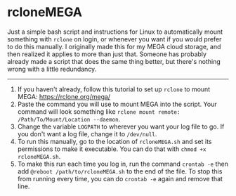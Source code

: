 # rcloneMEGA
Just a simple bash script and instructions for Linux to automatically mount something with `rclone` on login, or whenever you want if you would prefer to do this manually. I originally made this for my MEGA cloud storage, and then realized it applies to more than just that. Someone has probably already made a script that does the same thing better, but there's nothing wrong with a little redundancy.

---

1. If you haven't already, follow this tutorial to set up `rclone` to mount MEGA: https://rclone.org/mega/
2. Paste the command you will use to mount MEGA into the script. Your command will look something like `rclone mount remote: /Path/To/Mount/Location --daemon`.
3. Change the variable `LOGPATH` to wherever you want your log file to go. If you don't want a log file, change it to `/dev/null`.
4. To run this manually, go to the location of `rcloneMEGA.sh` and set its permissions to make it executable. You can do that with `chmod +x rcloneMEGA.sh`.
5. To make this run each time you log in, run the command `crontab -e` then add `@reboot /path/to/rcloneMEGA.sh` to the end of the file. To stop this from running every time, you can do `crontab -e` again and remove that line.
